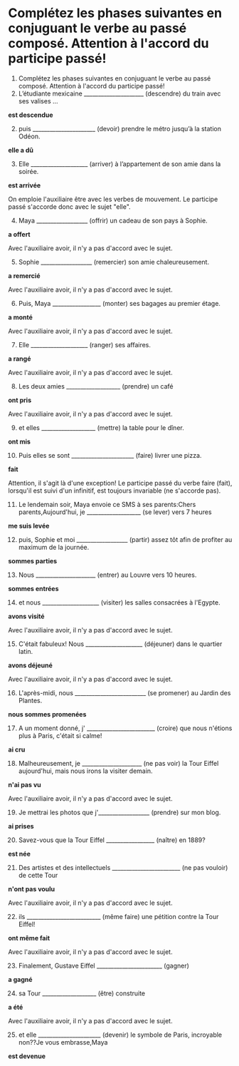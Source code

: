 # Complétez les phases suivantes en conjuguant le verbe au passé composé. Attention à l'accord du participe passé!


1. Complétez les phases suivantes en conjuguant le verbe au passé composé. Attention à l'accord du participe passé!
1.	L’étudiante mexicaine _____________________ (descendre) du train avec ses valises ...


**est descendue**


2. puis ______________________ (devoir) prendre le métro jusqu’à la station
 Odéon. 

**elle a dû**


3. Elle ____________________ (arriver) à l’appartement de son amie 
dans la soirée.

**est arrivée**

On emploie l'auxiliaire être avec les verbes de mouvement. Le participe passé s'accorde donc  avec le sujet "elle".


4. Maya __________________ (offrir) un cadeau de son pays à Sophie.



**a offert**


Avec l'auxiliaire avoir, il n'y a pas d'accord avec le sujet.




5. Sophie __________________ (remercier) son amie chaleureusement.


**a remercié**

Avec l'auxiliaire avoir, il n'y a pas d'accord avec le sujet.





6. Puis, Maya _________________ (monter) ses bagages au premier étage.

**a monté**


Avec l'auxiliaire avoir, il n'y a pas d'accord avec le sujet.




7. Elle ____________________ (ranger) ses affaires.


**a rangé**

Avec l'auxiliaire avoir, il n'y a pas d'accord avec le sujet.




8. Les deux amies ___________________ (prendre) un café

**ont pris**

Avec l'auxiliaire avoir, il n'y a pas d'accord avec le sujet. 


9. et elles ___________________ (mettre) la table pour le dîner.

**ont mis**


10. Puis elles se sont ______________________ (faire) livrer une pizza.


**fait**

Attention, il s'agit là d'une exception! Le participe passé du verbe faire (fait), lorsqu'il est suivi d'un infinitif, est toujours invariable (ne s'accorde pas).


11. Le lendemain soir, Maya envoie ce SMS à ses parents:Chers parents,Aujourd'hui, je ___________________ (se lever) vers 7 heures


**me suis levée**

12. puis, Sophie et moi __________________ (partir) assez tôt afin de profiter au maximum de la journée.


**sommes parties**

13. Nous _____________________ (entrer) au Louvre vers 10 heures.

**sommes entrées**


14. et nous ____________________ (visiter) les salles consacrées à l'Egypte.


**avons visité**

Avec l'auxiliaire avoir, il n'y a pas d'accord avec le sujet.




15. C'était fabuleux! Nous ____________________ (déjeuner) dans le quartier latin.

**avons déjeuné**

Avec l'auxiliaire avoir, il n'y a pas d'accord avec le sujet.




16. L'après-midi, nous _________________________ (se promener) au Jardin des Plantes.


**nous sommes promenées**


17. A un moment donné, j' ________________________ (croire) que nous n'étions plus à Paris, c'était si calme!

**ai cru**


18. Malheureusement, je _____________________ (ne pas voir) la Tour Eiffel aujourd'hui, mais nous irons la visiter demain.


**n'ai pas vu**

Avec l'auxiliaire avoir, il n'y a pas d'accord avec le sujet.




19. Je mettrai les photos que j'__________________ (prendre) sur mon blog.


**ai prises**


20. Savez-vous que la Tour Eiffel _________________ (naître) en 1889?

**est née**


21. Des artistes et des intellectuels ________________________ (ne pas vouloir) de cette Tour

**n'ont pas voulu**

Avec l'auxiliaire avoir, il n'y a pas d'accord avec le sujet.




22. ils __________________________ (même faire) une pétition contre la Tour Eiffel!

**ont même fait**

Avec l'auxiliaire avoir, il n'y a pas d'accord avec le sujet.




23. Finalement, Gustave Eiffel _______________________ (gagner)


**a gagné**

24. sa Tour ___________________ (être) construite


**a été**

Avec l'auxiliaire avoir, il n'y a pas d'accord avec le sujet.




25. et elle ______________________ (devenir) le symbole de Paris, incroyable non??Je vous embrasse,Maya



**est devenue**
